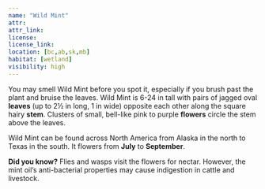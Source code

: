 ```yaml
--- 
name: "Wild Mint"
attr: 
attr_link: 
license: 
license_link: 
location: [bc,ab,sk,mb]
habitat: [wetland]
visibility: high 
---
```

You may smell Wild Mint before you spot it, especially if you brush past the plant and bruise the leaves. Wild Mint is 6-24 in tall with pairs of jagged oval **leaves** (up to 2½ in long, 1 in wide) opposite each other along the square hairy **stem**. Clusters of small, bell-like pink to purple **flowers** circle the stem above the leaves.

Wild Mint can be found across North America from Alaska in the north to Texas in the south. It flowers from **July** to **September**.

**Did you know?** Flies and wasps visit the flowers for nectar. However, the mint oil’s anti-bacterial properties may cause indigestion in cattle and livestock.
